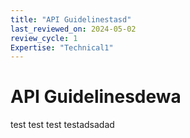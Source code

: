 ```yaml
---
title: "API Guidelinestasd"
last_reviewed_on: 2024-05-02
review_cycle: 1
Expertise: "Technical1"
---
```

# API Guidelinesdewa

test test test testadsadad
